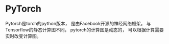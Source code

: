 # PyTorch
  Pytorch是torch的python版本，
  是由Facebook开源的神经网络框架。
  与Tensorflow的静态计算图不同，
  pytorch的计算图是动态的，
  可以根据计算需要实时改变计算图。
